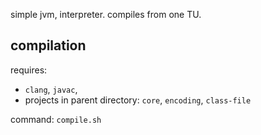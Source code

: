 simple jvm, interpreter. compiles from one TU.

## compilation
requires:
* `clang`, `javac`,
* projects in parent directory: `core`, `encoding`, `class-file`

command: `compile.sh`